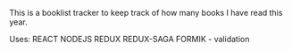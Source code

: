 This is a booklist tracker to keep track of how many books I have read this year. 

Uses: 
REACT
NODEJS
REDUX
REDUX-SAGA
FORMIK - validation
